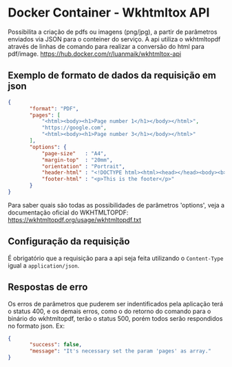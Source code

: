 # Docker Container - Wkhtmltox API
Possibilita a criação de pdfs ou imagens (png/jpg), a partir de parâmetros enviados via JSON para o conteiner do serviço.
A api utiliza o wkhtmltopdf através de linhas de comando para realizar a conversão do html para pdf/image.
https://hub.docker.com/r/luanmaik/wkhtmltox-api


## Exemplo de formato de dados da requisição em json ##
```json
{
       "format": "PDF",
       "pages": [
           "<html><body><h1>Page number 1</h1></body></html>",
           "https://google.com",
           "<html><body><h1>Page number 3</h1></body></html>"
       ],
       "options": {
           "page-size"   : "A4",
           "margin-top"  : "20mm",
           "orientation" : "Portrait",
           "header-html" : "<!DOCTYPE html><html><head></head><body><b>This is the header</b></body></html>",
           "footer-html" : "<p>This is the footer</p>"
       }
}
```
Para saber quais são todas as possibilidades de parâmetros 'options', veja a documentação oficial do WKHTMLTOPDF: https://wkhtmltopdf.org/usage/wkhtmltopdf.txt


## Configuração da requisição ##
É obrigatório que a requisição para a api seja feita utilizando o `Content-Type` igual a `application/json`.


## Respostas de erro ##
Os erros de parâmetros que puderem ser indentificados pela aplicação terá o status 400, e os demais erros, como o do retorno do comando para o binário do wkhtmltopdf, terão o status 500, porém todos serão respondidos no formato json.
Ex:
```json
{
       "success": false,
       "message": "It's necessary set the param 'pages' as array."
}
```
